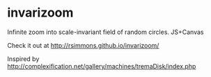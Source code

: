 # invarizoom

Infinite zoom into scale-invariant field of random circles. JS+Canvas

Check it out at http://rsimmons.github.io/invarizoom/

Inspired by http://complexification.net/gallery/machines/tremaDisk/index.php
